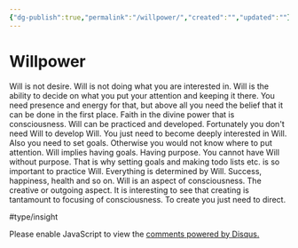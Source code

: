 ```yaml
---
{"dg-publish":true,"permalink":"/willpower/","created":"","updated":""}
---
```


<!-- Google tag (gtag.js) --> <script async src="https://www.googletagmanager.com/gtag/js?id=G-VTS8P5L3R1"></script> <script> window.dataLayer = window.dataLayer || []; function gtag(){dataLayer.push(arguments);} gtag('js', new Date()); gtag('config', 'G-VTS8P5L3R1'); </script>

# Willpower

Will is not desire. Will is not doing what you are interested in. Will is the ability to decide on what you put your attention and keeping it there. You need presence and energy for that, but above all you need the belief that it can be done in the first place. Faith in the divine power that is consciousness.
Will can be practiced and developed. Fortunately you don't need Will to develop Will. You just need to become deeply interested in Will. Also you need to set goals. Otherwise you would not know where to put attention. Will implies having goals. Having purpose. You cannot have Will without purpose. That is why setting goals and making todo lists etc. is so important to practice Will. Everything is determined by Will. Success, happiness, health and so on. Will is an aspect of consciousness. The creative or outgoing aspect. It is interesting to see that creating is tantamount to focusing of consciousness. To create you just need to direct. 

#type/insight 

<div id="disqus_thread"></div>
<script>
    /**
    *  RECOMMENDED CONFIGURATION VARIABLES: EDIT AND UNCOMMENT THE SECTION BELOW TO INSERT DYNAMIC VALUES FROM YOUR PLATFORM OR CMS.
    *  LEARN WHY DEFINING THESE VARIABLES IS IMPORTANT: https://disqus.com/admin/universalcode/#configuration-variables    */
    /*
    var disqus_config = function () {
    this.page.url = PAGE_URL;  // Replace PAGE_URL with your page's canonical URL variable
    this.page.identifier = PAGE_IDENTIFIER; // Replace PAGE_IDENTIFIER with your page's unique identifier variable
    };
    */
    (function() { // DON'T EDIT BELOW THIS LINE
    var d = document, s = d.createElement('script');
    s.src = 'https://www-spiritual-garden-com.disqus.com/embed.js';
    s.setAttribute('data-timestamp', +new Date());
    (d.head || d.body).appendChild(s);
    })();
</script>
<noscript>Please enable JavaScript to view the <a href="https://disqus.com/?ref_noscript">comments powered by Disqus.</a></noscript>